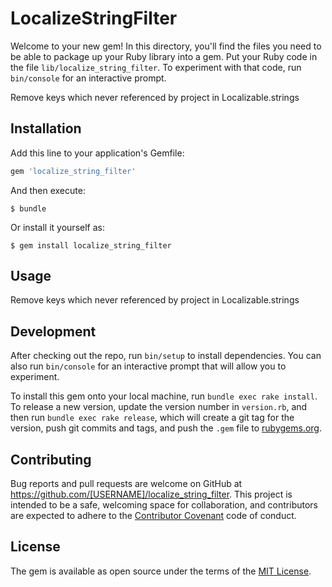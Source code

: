 # LocalizeStringFilter

Welcome to your new gem! In this directory, you'll find the files you need to be able to package up your Ruby library into a gem. Put your Ruby code in the file `lib/localize_string_filter`. To experiment with that code, run `bin/console` for an interactive prompt.

Remove keys which never referenced by project in Localizable.strings

## Installation

Add this line to your application's Gemfile:

```ruby
gem 'localize_string_filter'
```

And then execute:

    $ bundle

Or install it yourself as:

    $ gem install localize_string_filter

## Usage

Remove keys which never referenced by project in Localizable.strings

## Development

After checking out the repo, run `bin/setup` to install dependencies. You can also run `bin/console` for an interactive prompt that will allow you to experiment.

To install this gem onto your local machine, run `bundle exec rake install`. To release a new version, update the version number in `version.rb`, and then run `bundle exec rake release`, which will create a git tag for the version, push git commits and tags, and push the `.gem` file to [rubygems.org](https://rubygems.org).

## Contributing

Bug reports and pull requests are welcome on GitHub at https://github.com/[USERNAME]/localize_string_filter. This project is intended to be a safe, welcoming space for collaboration, and contributors are expected to adhere to the [Contributor Covenant](http://contributor-covenant.org) code of conduct.


## License

The gem is available as open source under the terms of the [MIT License](http://opensource.org/licenses/MIT).

